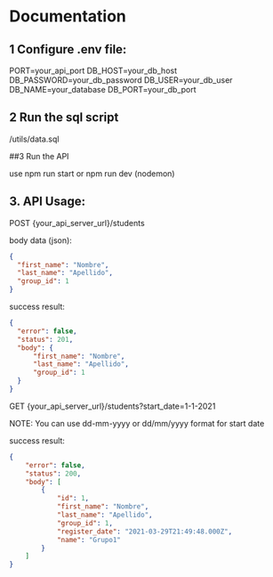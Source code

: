 # Documentation  


## 1 Configure .env file:  

PORT=your_api_port
DB_HOST=your_db_host
DB_PASSWORD=your_db_password
DB_USER=your_db_user
DB_NAME=your_database
DB_PORT=your_db_port

## 2 Run the sql script 

/utils/data.sql

##3 Run the API

  use npm run start or npm run dev (nodemon)

## 3. API Usage:  

POST {your_api_server_url}/students

body data (json):
```json
{
  "first_name": "Nombre",
  "last_name": "Apellido",
  "group_id": 1
}

```

success result: 

```json
{
  "error": false,
  "status": 201,
  "body": {
      "first_name": "Nombre",
      "last_name": "Apellido",
      "group_id": 1
  }
}
```

GET {your_api_server_url}/students?start_date=1-1-2021

NOTE: You can use dd-mm-yyyy or dd/mm/yyyy format for start date

success result:

```json
{
    "error": false,
    "status": 200,
    "body": [
        {
            "id": 1,
            "first_name": "Nombre",
            "last_name": "Apellido",
            "group_id": 1,
            "register_date": "2021-03-29T21:49:48.000Z",
            "name": "Grupo1"
        }
    ]
}
```
